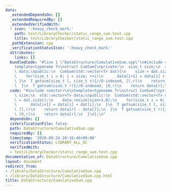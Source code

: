 ```yaml
---
data:
  _extendedDependsOn: []
  _extendedRequiredBy: []
  _extendedVerifiedWith:
  - icon: ':heavy_check_mark:'
    path: test/LibraryChecker/static_range_sum.test.cpp
    title: test/LibraryChecker/static_range_sum.test.cpp
  _pathExtension: cpp
  _verificationStatusIcon: ':heavy_check_mark:'
  attributes:
    links: []
  bundledCode: "#line 1 \"DataStructure/CumulativeSum.cpp\"\n#include <vector>\n\n\
    template<typename T>\nstruct CumSum{\nprivate:\n  size_t size;\n  std::vector<T>\
    \ data;\npublic:\n  CumSum(std::vector<T> dat){\n    size = dat.size();\n    data.resize(size+1,0);\n\
    \    for(size_t i = 0; i < size; ++i)\n      data[i+1] = data[i] + dat[i];\n \
    \ }\n  T getsum(size_t l, size_t r){//0-indexed, [l,r)\n    return data[r] - data[l];\n\
    \  }\n  T getsum(size_t r){//0-indexed, [0,r)\n    return data[r];\n  }\n};\n"
  code: "#include <vector>\n\ntemplate<typename T>\nstruct CumSum{\nprivate:\n  size_t\
    \ size;\n  std::vector<T> data;\npublic:\n  CumSum(std::vector<T> dat){\n    size\
    \ = dat.size();\n    data.resize(size+1,0);\n    for(size_t i = 0; i < size; ++i)\n\
    \      data[i+1] = data[i] + dat[i];\n  }\n  T getsum(size_t l, size_t r){//0-indexed,\
    \ [l,r)\n    return data[r] - data[l];\n  }\n  T getsum(size_t r){//0-indexed,\
    \ [0,r)\n    return data[r];\n  }\n};\n"
  dependsOn: []
  isVerificationFile: false
  path: DataStructure/CumulativeSum.cpp
  requiredBy: []
  timestamp: '2020-09-24 20:16:46+09:00'
  verificationStatus: LIBRARY_ALL_AC
  verifiedWith:
  - test/LibraryChecker/static_range_sum.test.cpp
documentation_of: DataStructure/CumulativeSum.cpp
layout: document
redirect_from:
- /library/DataStructure/CumulativeSum.cpp
- /library/DataStructure/CumulativeSum.cpp.html
title: DataStructure/CumulativeSum.cpp
---
```


